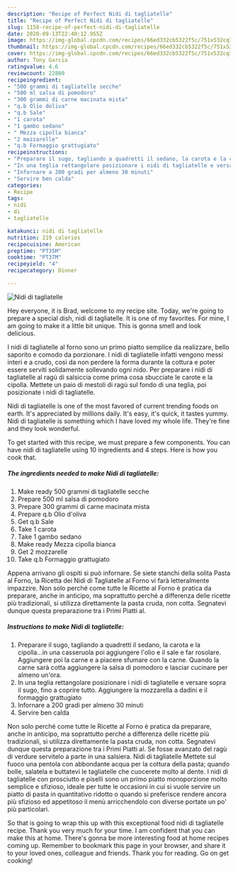 ```yaml
---
description: "Recipe of Perfect Nidi di tagliatelle"
title: "Recipe of Perfect Nidi di tagliatelle"
slug: 1158-recipe-of-perfect-nidi-di-tagliatelle
date: 2020-09-13T22:40:12.955Z
image: https://img-global.cpcdn.com/recipes/66ed332cb5322f5c/751x532cq70/nidi-di-tagliatelle-recipe-main-photo.jpg
thumbnail: https://img-global.cpcdn.com/recipes/66ed332cb5322f5c/751x532cq70/nidi-di-tagliatelle-recipe-main-photo.jpg
cover: https://img-global.cpcdn.com/recipes/66ed332cb5322f5c/751x532cq70/nidi-di-tagliatelle-recipe-main-photo.jpg
author: Tony Garcia
ratingvalue: 4.6
reviewcount: 22880
recipeingredient:
- "500 grammi di tagliatelle secche"
- "500 ml salsa di pomodoro"
- "300 grammi di carne macinata mista"
- "q.b Olio doliva"
- "q.b Sale"
- "1 carota"
- "1 gambo sedano"
- " Mezza cipolla bianca"
- "2 mozzarelle"
- "q.b Formaggio grattugiato"
recipeinstructions:
- "Preparare il sugo, tagliando a quadretti il sedano, la carota e la cipolla...in una casseruola poi aggiungere l&#39;olio e il sale e far rosolare. Aggiungere poi la carne e a piacere sfumare con la carne. Quando la carne sarà cotta aggiungere la salsa di pomodoro e lasciar cucinare per almeno un&#39;ora."
- "In una teglia rettangolare posizionare i nidi di tagliatelle e versare sopra il sugo, fino a coprire tutto. Aggiungere la mozzarella a dadini e il formaggio grattugiato"
- "Infornare a 200 gradi per almeno 30 minuti"
- "Servire ben calda"
categories:
- Recipe
tags:
- nidi
- di
- tagliatelle

katakunci: nidi di tagliatelle 
nutrition: 219 calories
recipecuisine: American
preptime: "PT35M"
cooktime: "PT37M"
recipeyield: "4"
recipecategory: Dinner

---
```



![Nidi di tagliatelle](https://img-global.cpcdn.com/recipes/66ed332cb5322f5c/751x532cq70/nidi-di-tagliatelle-recipe-main-photo.jpg)

Hey everyone, it is Brad, welcome to my recipe site. Today, we're going to prepare a special dish, nidi di tagliatelle. It is one of my favorites. For mine, I am going to make it a little bit unique. This is gonna smell and look delicious.

I nidi di tagliatelle al forno sono un primo piatto semplice da realizzare, bello saporito e comodo da porzionare. I nidi di tagliatelle infatti vengono messi interi e a crudo, così da non perdere la forma durante la cottura e poter essere serviti solidamente sollevando ogni nido. Per preparare i nidi di tagliatelle al ragù di salsiccia come prima cosa sbucciate le carote e la cipolla. Mettete un paio di mestoli di ragù sul fondo di una teglia, poi posizionate i nidi di tagliatelle.

Nidi di tagliatelle is one of the most favored of current trending foods on earth. It's appreciated by millions daily. It's easy, it's quick, it tastes yummy. Nidi di tagliatelle is something which I have loved my whole life. They're fine and they look wonderful.


To get started with this recipe, we must prepare a few components. You can have nidi di tagliatelle using 10 ingredients and 4 steps. Here is how you cook that.

<!--inarticleads1-->

##### The ingredients needed to make Nidi di tagliatelle:

1. Make ready 500 grammi di tagliatelle secche
1. Prepare 500 ml salsa di pomodoro
1. Prepare 300 grammi di carne macinata mista
1. Prepare q.b Olio d&#39;oliva
1. Get q.b Sale
1. Take 1 carota
1. Take 1 gambo sedano
1. Make ready  Mezza cipolla bianca
1. Get 2 mozzarelle
1. Take q.b Formaggio grattugiato


Appena arrivano gli ospiti si può infornare. Se siete stanchi della solita Pasta al Forno, la Ricetta dei Nidi di Tagliatelle al Forno vi farà letteralmente impazzire. Non solo perché come tutte le Ricette al Forno è pratica da preparare, anche in anticipo, ma soprattutto perché a differenza delle ricette più tradizionali, si utilizza direttamente la pasta cruda, non cotta. Segnatevi dunque questa preparazione tra i Primi Piatti al. 

<!--inarticleads2-->

##### Instructions to make Nidi di tagliatelle:

1. Preparare il sugo, tagliando a quadretti il sedano, la carota e la cipolla...in una casseruola poi aggiungere l&#39;olio e il sale e far rosolare. Aggiungere poi la carne e a piacere sfumare con la carne. Quando la carne sarà cotta aggiungere la salsa di pomodoro e lasciar cucinare per almeno un&#39;ora.
1. In una teglia rettangolare posizionare i nidi di tagliatelle e versare sopra il sugo, fino a coprire tutto. Aggiungere la mozzarella a dadini e il formaggio grattugiato
1. Infornare a 200 gradi per almeno 30 minuti
1. Servire ben calda


Non solo perché come tutte le Ricette al Forno è pratica da preparare, anche in anticipo, ma soprattutto perché a differenza delle ricette più tradizionali, si utilizza direttamente la pasta cruda, non cotta. Segnatevi dunque questa preparazione tra i Primi Piatti al. Se fosse avanzato del ragù di verdure servitelo a parte in una salsiera. Nidi di tagliatelle Mettete sul fuoco una pentola con abbondante acqua per la cottura della pasta; quando bolle, salatela e buttatevi le tagliatelle che cuocerete molto al dente. I nidi di tagliatelle con prosciutto e piselli sono un primo piatto monoporzione molto semplice e sfizioso, ideale per tutte le occasioni in cui si vuole servire un piatto di pasta in quantitativo ridotto o quando si preferisce rendere ancora più sfizioso ed appetitoso il menù arricchendolo con diverse portate un po&#39; più particolari. 

So that is going to wrap this up with this exceptional food nidi di tagliatelle recipe. Thank you very much for your time. I am confident that you can make this at home. There's gonna be more interesting food at home recipes coming up. Remember to bookmark this page in your browser, and share it to your loved ones, colleague and friends. Thank you for reading. Go on get cooking!
